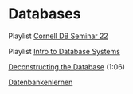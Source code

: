 # Databases

Playlist [Cornell DB Seminar 22](https://www.youtube.com/playlist?list=PLXPbT_PYOiRiTnsNRm0ojyXIbPVVe1iqi)

Playlist [Intro to Database Systems](https://www.youtube.com/playlist?list=PLXPbT_PYOiRipfX8zrv_9EpnSOpK9P__j)

[Deconstructing the Database](https://www.youtube.com/watch?v=Cym4TZwTCNU) (1:06)

[Datenbankenlernen](https://bigdata.uni-saarland.de/datenbankenlernen/)

